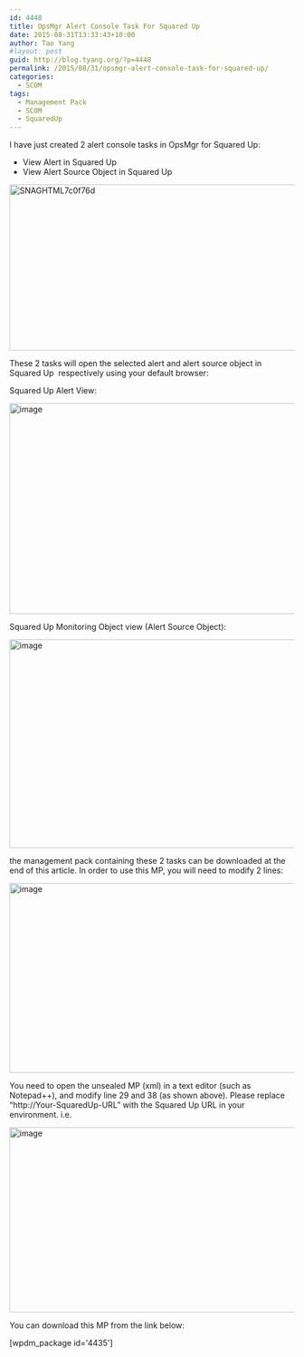 ```yaml
---
id: 4448
title: OpsMgr Alert Console Task For Squared Up
date: 2015-08-31T13:33:43+10:00
author: Tao Yang
#layout: post
guid: http://blog.tyang.org/?p=4448
permalink: /2015/08/31/opsmgr-alert-console-task-for-squared-up/
categories:
  - SCOM
tags:
  - Management Pack
  - SCOM
  - SquaredUp
---
```

I have just created 2 alert console tasks in OpsMgr for Squared Up:
<ul>
	<li>View Alert in Squared Up</li>
	<li>View Alert Source Object in Squared Up</li>
</ul>
<a href="http://blog.tyang.org/wp-content/uploads/2015/08/SNAGHTML7c0f76d.png"><img style="background-image: none; padding-top: 0px; padding-left: 0px; display: inline; padding-right: 0px; border: 0px;" title="SNAGHTML7c0f76d" src="http://blog.tyang.org/wp-content/uploads/2015/08/SNAGHTML7c0f76d_thumb.png" alt="SNAGHTML7c0f76d" width="546" height="293" border="0" /></a>

These 2 tasks will open the selected alert and alert source object in Squared Up  respectively using your default browser:

Squared Up Alert View:

<a href="http://blog.tyang.org/wp-content/uploads/2015/08/image39.png"><img style="background-image: none; padding-top: 0px; padding-left: 0px; display: inline; padding-right: 0px; border: 0px;" title="image" src="http://blog.tyang.org/wp-content/uploads/2015/08/image_thumb39.png" alt="image" width="538" height="372" border="0" /></a>

Squared Up Monitoring Object view (Alert Source Object):

<a href="http://blog.tyang.org/wp-content/uploads/2015/08/image40.png"><img style="background-image: none; padding-top: 0px; padding-left: 0px; display: inline; padding-right: 0px; border: 0px;" title="image" src="http://blog.tyang.org/wp-content/uploads/2015/08/image_thumb40.png" alt="image" width="533" height="368" border="0" /></a>

the management pack containing these 2 tasks can be downloaded at the end of this article. In order to use this MP, you will need to modify 2 lines:

<a href="http://blog.tyang.org/wp-content/uploads/2015/08/image41.png"><img style="background-image: none; padding-top: 0px; padding-left: 0px; display: inline; padding-right: 0px; border: 0px;" title="image" src="http://blog.tyang.org/wp-content/uploads/2015/08/image_thumb41.png" alt="image" width="677" height="335" border="0" /></a>

You need to open the unsealed MP (xml) in a text editor (such as Notepad++), and modify line 29 and 38 (as shown above). Please replace “http://Your-SquaredUp-URL” with the Squared Up URL in your environment. i.e.

<a href="http://blog.tyang.org/wp-content/uploads/2015/08/image42.png"><img style="background-image: none; padding-top: 0px; padding-left: 0px; display: inline; padding-right: 0px; border: 0px;" title="image" src="http://blog.tyang.org/wp-content/uploads/2015/08/image_thumb42.png" alt="image" width="661" height="327" border="0" /></a>

You can download this MP from the link below:

[wpdm_package id='4435']